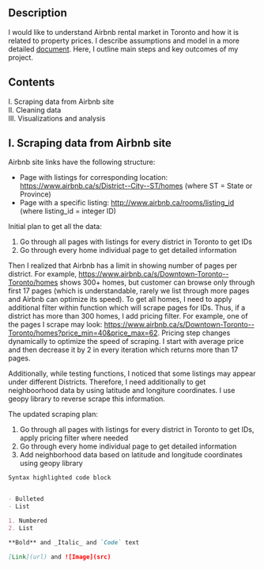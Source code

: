 ## Description

I would like to understand Airbnb rental market in Toronto and how it is related to property prices. I describe assumptions and model in a more detailed [document](https://drive.google.com/open?id=1_KuIaytu1lvk99qkmY7KMDkgZK7leLmr). Here, I outline main steps and key outcomes of my project.


## Contents
I. Scraping data from Airbnb site <br/>
II. Cleaning data <br/>
III. Visualizations and analysis <br/>


## I. Scraping data from Airbnb site
Airbnb site links have the following structure:
- Page with listings for corresponding location: <span style="color:LightSeaGreen">https://www.airbnb.ca/s/District--City--ST/homes</span>  (where ST = State or Province)
- Page with a specific listing: <span style="color:LightSeaGreen">http://www.airbnb.ca/rooms/listing_id</span> (where listing_id = integer ID)

Initial plan to get all the data:
1. Go through all pages with listings for every district in Toronto to get IDs
2. Go through every home individual page to get detailed information

Then I realized that Airbnb has a limit in showing number of pages per district. For example, <span style="color:LightSeaGreen">https://www.airbnb.ca/s/Downtown-Toronto--Toronto/homes</span> shows 300+ homes, but customer can browse only through first 17 pages (which is understandable, rarely we list through more pages and Airbnb can optimize its speed). To get all homes, I need to apply additional filter within function which will scrape pages for IDs. Thus, if a district has more than 300 homes, I add pricing filter. For example, one of the pages I scrape may look: <span style="color:LightSeaGreen">https://www.airbnb.ca/s/Downtown-Toronto--Toronto/homes?price_min=40&price_max=62</span>. Pricing step changes dynamically to optimize the speed of scraping. I start with average price and then decrease it by 2 in every iteration which returns more than 17 pages.

Additionally, while testing functions, I noticed that some listings may appear under different Districts. Therefore, I need additionally to get neighboorhood data by using latitude and longiture coordinates. I use geopy library to reverse scrape this information.

The updated scraping plan:
1. Go through all pages with listings for every district in Toronto to get IDs, apply pricing filter where needed
2. Go through every home individual page to get detailed information
3. Add neighborhood data based on latitude and longitude coordinates using geopy library



```markdown
Syntax highlighted code block


- Bulleted
- List

1. Numbered
2. List

**Bold** and _Italic_ and `Code` text

[Link](url) and ![Image](src)
```
